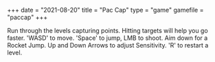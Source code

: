 +++
date = "2021-08-20"
title = "Pac Cap"
type = "game"
gamefile = "paccap"
+++

Run through the levels capturing points. Hitting targets will help you go faster. 'WASD' to move. 'Space' to jump, LMB to shoot. Aim down for a Rocket Jump. Up and Down Arrows to adjust Sensitivity. 'R' to restart a level.